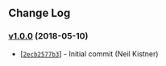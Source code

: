 ## Change Log

### [v1.0.0](https://github.com/wyze/gatsby-plugin-replace-path/releases/tag/v1.0.0) (2018-05-10)

* [[`2ecb2577b3`](https://github.com/wyze/gatsby-plugin-replace-path/commit/2ecb2577b3)] - Initial commit (Neil Kistner)
